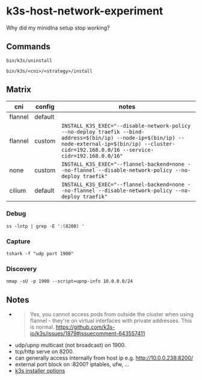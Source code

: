 # k3s-host-network-experiment

Why did my minidlna setup stop working?

## Commands

```
bin/k3s/uninstall
```

```
bin/k3s/<cni>/<strategy>/install
```

## Matrix

| cni      | config  | notes  |
|----------|---------|--------|
| flannel  | default |        |
| flannel  | custom  | `INSTALL_K3S_EXEC="--disable-network-policy --no-deploy traefik --bind-address=$(bin/ip) --node-ip=$(bin/ip) --node-external-ip=$(bin/ip) --cluster-cidr=192.168.0.0/16 --service-cidr=192.168.0.0/16"` |
| none     | custom  | `INSTALL_K3S_EXEC="--flannel-backend=none --no-flannel --disable-network-policy --no-deploy traefik"` |
| cilium   | default | `INSTALL_K3S_EXEC="--flannel-backend=none --no-flannel --disable-network-policy --no-deploy traefik"` |


### Debug

```
ss -lntp | grep -E ':(8200) '
```

### Capture

```
tshark -f "udp port 1900"
```

### Discovery

```
nmap -sU -p 1900 --script=upnp-info 10.0.0.0/24
```

## Notes

- > Yes, you cannot access pods from outside the cluster when using flannel - they're on virtual interfaces with private addresses. This is normal.
https://github.com/k3s-io/k3s/issues/1879#issuecomment-643557411
- udp/upnp multicast (not broadcast) on 1900.
- tcp/http serve on 8200. 
- can generally access internally from host ip e.g. http://10.0.0.238:8200/
- external port block on :8200? iptables, ufw, ...
- [k3s installer options](https://rancher.com/docs/k3s/latest/en/advanced/#starting-the-server-with-the-installation-script)

